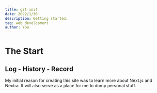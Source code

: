 ```yaml
---
title: git init
date: 2022/1/30
description: Getting started.
tag: web development
author: You
---
```


# The Start

## Log - History - Record

My initial reason for creating this site was to learn more about Next.js and Nextra. It will also serve as a place for me to dump personal stuff.
